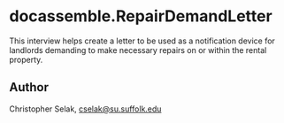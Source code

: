 # docassemble.RepairDemandLetter

This interview helps create a letter to be used as a notification device for landlords demanding to make necessary repairs on or within the rental property. 

## Author

Christopher Selak, cselak@su.suffolk.edu

